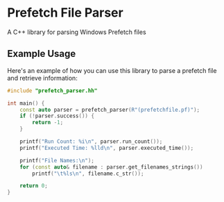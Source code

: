 # Prefetch File Parser

A C++ library for parsing Windows Prefetch files

## Example Usage

Here's an example of how you can use this library to parse a prefetch file and retrieve information:

```cpp
#include "prefetch_parser.hh"

int main() {
    const auto parser = prefetch_parser(R"(prefetchfile.pf)");
    if (!parser.success()) {
        return -1;
    }

    printf("Run Count: %i\n", parser.run_count());
    printf("Executed Time: %lld\n", parser.executed_time());

    printf("File Names:\n");
    for (const auto& filename : parser.get_filenames_strings())
        printf("\t%ls\n", filename.c_str());

    return 0;
}
